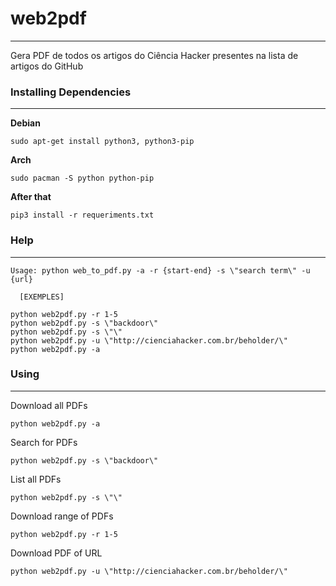 # web2pdf
--------
Gera PDF de todos os artigos do Ciência Hacker presentes na lista de artigos do GitHub

### Installing Dependencies
--------

**Debian**  

    sudo apt-get install python3, python3-pip  

**Arch**  

    sudo pacman -S python python-pip  

**After that**  

    pip3 install -r requeriments.txt  

### Help 
--------

    Usage: python web_to_pdf.py -a -r {start-end} -s \"search term\" -u {url}
     
      [EXEMPLES]
      
    python web2pdf.py -r 1-5
    python web2pdf.py -s \"backdoor\"
    python web2pdf.py -s \"\"
    python web2pdf.py -u \"http://cienciahacker.com.br/beholder/\"
    python web2pdf.py -a

### Using
--------

Download all PDFs

    python web2pdf.py -a

Search for PDFs

    python web2pdf.py -s \"backdoor\"

List all PDFs

    python web2pdf.py -s \"\"

Download range of PDFs

    python web2pdf.py -r 1-5

Download PDF of URL

    python web2pdf.py -u \"http://cienciahacker.com.br/beholder/\"
